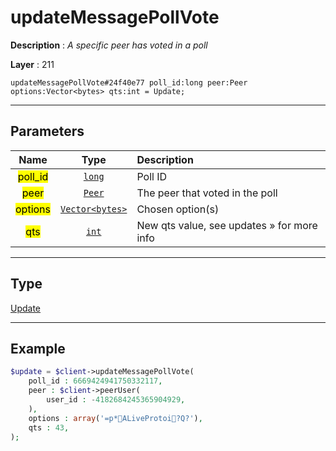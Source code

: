 # updateMessagePollVote

**Description** : *A specific peer has voted in a poll*

**Layer** : 211

```tl
updateMessagePollVote#24f40e77 poll_id:long peer:Peer options:Vector<bytes> qts:int = Update;
```

---

## Parameters

| Name | Type | Description |
| :---: | :---: | :--- |
| <mark>poll_id</mark> | [`long`](type/long) | Poll ID |
| <mark>peer</mark> | [`Peer`](type/Peer) | The peer that voted in the poll |
| <mark>options</mark> | [`Vector<bytes>`](type/bytes) | Chosen option(s) |
| <mark>qts</mark> | [`int`](type/int) | New qts value, see updates » for more info |

---

## Type

[Update](type/Update)

---

## Example

```php
$update = $client->updateMessagePollVote(
	poll_id : 6669424941750332117,
	peer : $client->peerUser(
		user_id : -4182684245365904929,
	),
	options : array('=p*ALiveProtoi?Q?'),
	qts : 43,
);
```